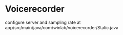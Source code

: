 # Voicerecorder


configure server and sampling rate at app/src/main/java/com/winlab/voicerecorder/Static.java
